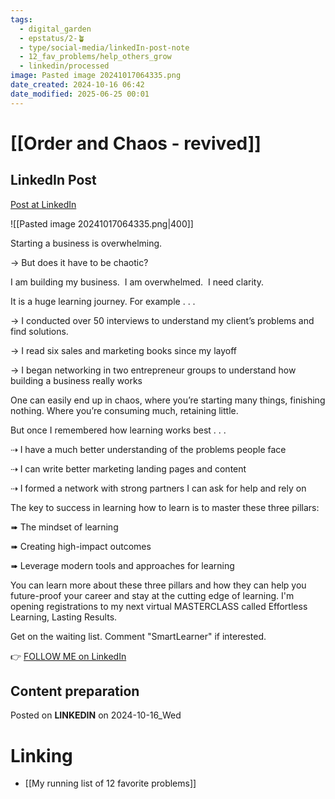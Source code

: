 ```yaml
---
tags:
  - digital_garden
  - epstatus/2-🪴
  - type/social-media/linkedIn-post-note
  - 12_fav_problems/help_others_grow
  - linkedin/processed
image: Pasted image 20241017064335.png
date_created: 2024-10-16 06:42
date_modified: 2025-06-25 00:01
---
```

# [[Order and Chaos - revived]]

## LinkedIn Post

[Post at LinkedIn](https://www.linkedin.com/posts/sebastiankamilli_starting-a-business-is-overwhelming-but-activity-7252196748721274880-bn7r?utm_source=share&utm_medium=member_desktop)

![[Pasted image 20241017064335.png|400]]

Starting a business is overwhelming.

→ But does it have to be chaotic?

I am building my business. 
I am overwhelmed. 
I need clarity.

It is a huge learning journey. For example . . .

→ I conducted over 50 interviews to understand my client’s problems and find solutions.

→ I read six sales and marketing books since my layoff

→ I began networking in two entrepreneur groups to understand how building a business really works

One can easily end up in chaos, where you’re starting many things, finishing nothing. Where you’re consuming much, retaining little.

But once I remembered how learning works best . . .

⇢ I have a much better understanding of the problems people face

⇢ I can write better marketing landing pages and content

⇢ I formed a network with strong partners I can ask for help and rely on

The key to success in learning how to learn is to master these three pillars:

➠ The mindset of learning
    
➠ Creating high-impact outcomes
    
➠ Leverage modern tools and approaches for learning

You can learn more about these three pillars and how they can help you future-proof your career and stay at the cutting edge of learning. I'm opening registrations to my next virtual MASTERCLASS called Effortless Learning, Lasting Results. 

Get on the waiting list.
Comment "SmartLearner" if interested.  

👉 [FOLLOW ME on LinkedIn](https://www.linkedin.com/comm/mynetwork/discovery-see-all?usecase=PEOPLE_FOLLOWS&followMember=sebastiankamilli)

## Content preparation

Posted on **LINKEDIN** on 2024-10-16_Wed

# Linking

+ [[My running list of 12 favorite problems]]